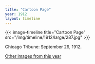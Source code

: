 ```yaml
---
title: "Cartoon Page"
year: 1912
layout: timeline
---
```


{{< image-timeline title="Cartoon Page" src="/img/timeline/1912/large/287.jpg" >}}


Chicago Tribune: September 29, 1912.  

[Other images from this year](/historical/timeline/1912)